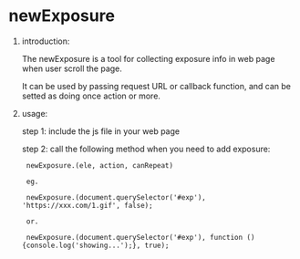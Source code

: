 # newExposure

1. introduction:

    The newExposure is a tool for collecting exposure info in web page when user scroll the page.

    It can be used by passing request URL or callback function, and can be setted as doing once action or more.



2. usage:

    step 1: include the js file in your web page

    step 2: call the following method when you need to add exposure:

        newExposure.(ele, action, canRepeat)

        eg.

        newExposure.(document.querySelector('#exp'), 'https://xxx.com/1.gif', false);

        or.

        newExposure.(document.querySelector('#exp'), function () {console.log('showing...');}, true);
